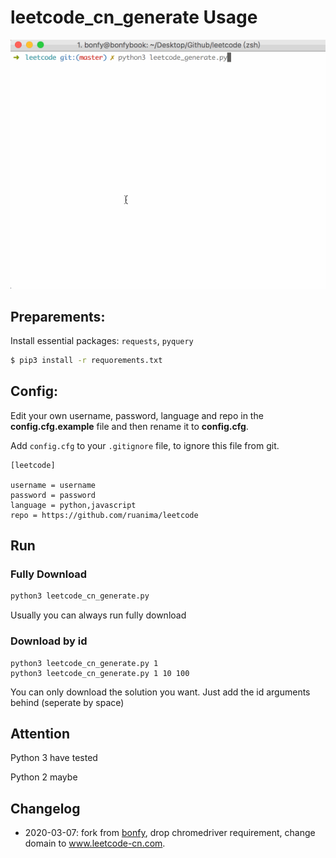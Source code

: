 # leetcode_cn_generate Usage
![](demo/leetcode.gif)

## Preparements:
Install essential packages: `requests`, `pyquery`
```cmd
$ pip3 install -r requorements.txt
```

## Config:

Edit your own username, password, language and repo in the **config.cfg.example** file and then rename it to **config.cfg**.

Add `config.cfg` to your `.gitignore` file, to ignore this file from git.

```
[leetcode]

username = username
password = password
language = python,javascript
repo = https://github.com/ruanima/leetcode
```

## Run

### Fully Download
```cmd
python3 leetcode_cn_generate.py
```
Usually you can always run fully download

### Download by id
```
python3 leetcode_cn_generate.py 1
python3 leetcode_cn_generate.py 1 10 100
```
You can only download the solution you want.
Just add the id arguments behind (seperate by space)


## Attention
Python 3 have tested

Python 2 maybe

## Changelog
- 2020-03-07: fork from [bonfy](https://github.com/bonfy/leetcode), drop chromedriver requirement, change domain to www.leetcode-cn.com.
